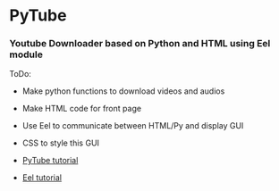 # PyTube

### Youtube Downloader based on Python and HTML using Eel module

ToDo:
  - Make python functions to download videos and audios
  - Make HTML code for front page
  - Use Eel to communicate between HTML/Py and display GUI
  - CSS to style this GUI

- [PyTube tutorial](https://towardsdatascience.com/build-a-youtube-downloader-with-python-8ef2e6915d97)
- [Eel tutorial](https://www.youtube.com/watch?v=vKyKZlPqO8I)
